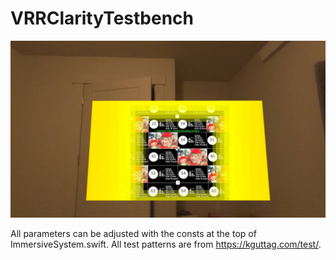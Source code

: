 # VRRClarityTestbench

![display image](VRRClarityTestbench.jpg)

All parameters can be adjusted with the consts at the top of ImmersiveSystem.swift. All test patterns are from https://kguttag.com/test/.

